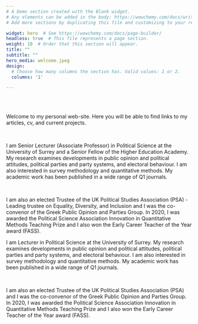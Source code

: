 ```yaml
---
# A Demo section created with the Blank widget.
# Any elements can be added in the body: https://wowchemy.com/docs/writing-markdown-latex/
# Add more sections by duplicating this file and customizing to your requirements.

widget: hero  # See https://wowchemy.com/docs/page-builder/
headless: true  # This file represents a page section.
weight: 10  # Order that this section will appear.
title: ""
subtitle: ""
hero_media: welcome.jpeg
design:
  # Choose how many columns the section has. Valid values: 1 or 2.
  columns: '1'

---
```


<br>
<br>

<font size="-"> Welcome to my personal web-site. Here you will be able to find links to my articles, cv, and current projects.</font>

<br>


<font size="-">I am Senior Lecturer (Associate Professor) in Political Science at the University of Surrey and a Senior Fellow of the Higher Education Academy. My research examines developments in public opinion and political attitudes, political parties and party systems, and electoral behaviour. I am also interested in survey methodology and quantitative methods. My academic work has been published in a wide range of Q1 journals. 

<br>

<font size="-"> I am also an elected Trustee of the UK Political Studies Association (PSA) - Leading trustee on Equality, Diversity, and Inclusion  and I was the co-convenor of the Greek Public Opinion and Parties Group. In 2020, I was awarded the Political Science Association Innovation in Quantitative Methods Teaching Prize and I also won the Early Career Teacher of the Year award (FASS). 


<font size="-">I am Lecturer in Political Science at the University of Surrey. My research examines developments in public opinion and political attitudes, political parties and party systems, and electoral behaviour. I am also interested in survey methodology and quantitative methods. My academic work has been published in a wide range of Q1 journals. 

<br>

I am also an elected Trustee of the UK Political Studies Association (PSA) and I was the co-convenor of the Greek Public Opinion and Parties Group. In 2020, I was awarded the Political Science Association Innovation in Quantitative Methods Teaching Prize and I also won the Early Career Teacher of the Year award (FASS). </font>


